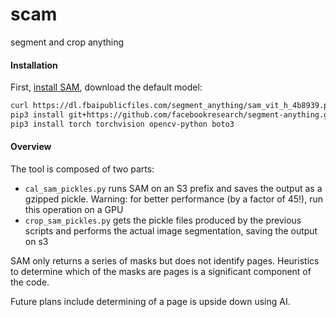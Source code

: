 # scam

segment and crop anything

#### Installation

First, [install SAM](https://github.com/facebookresearch/segment-anything#installation), download the default model:

```sh
curl https://dl.fbaipublicfiles.com/segment_anything/sam_vit_h_4b8939.pth -o sam_vit_h_4b8939.pth
pip3 install git+https://github.com/facebookresearch/segment-anything.git
pip3 install torch torchvision opencv-python boto3
```

#### Overview

The tool is composed of two parts:
- `cal_sam_pickles.py` runs SAM on an S3 prefix and saves the output as a gzipped pickle. Warning: for better performance (by a factor of 45!), run this operation on a GPU
- `crop_sam_pickles.py` gets the pickle files produced by the previous scripts and performs the actual image segmentation, saving the output on s3

SAM only returns a series of masks but does not identify pages. Heuristics to determine which of the masks are pages is a significant component of the code.

Future plans include determining of a page is upside down using AI.